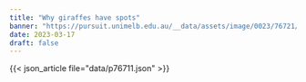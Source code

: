 ```yaml
---
title: "Why giraffes have spots"
banner: "https://pursuit.unimelb.edu.au/__data/assets/image/0023/76721/Why-giraffes-have-spots_2ec558f4-39d1-4a27-8948-f0cddc609f56.jpg"
date: 2023-03-17
draft: false
---
```


{{< json_article file="data/p76711.json" >}}